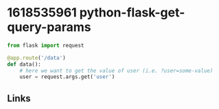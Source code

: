 # 1618535961 python-flask-get-query-params

```python
from flask import request

@app.route('/data')
def data():
    # here we want to get the value of user (i.e. ?user=some-value)
    user = request.args.get('user')
```

## Links
